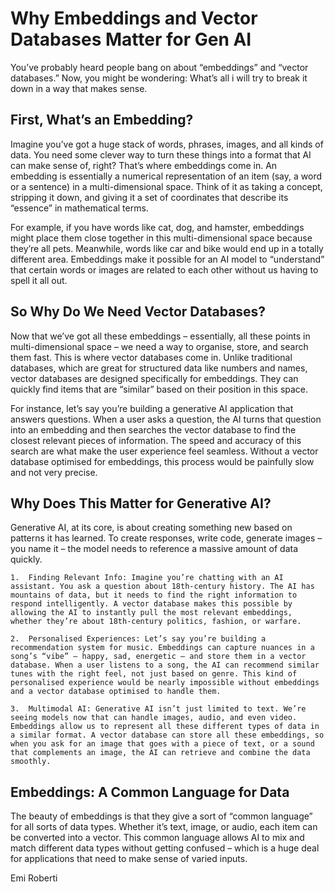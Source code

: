 # Why Embeddings and Vector Databases Matter for Gen AI

You’ve probably heard people bang on about “embeddings” and “vector databases.” Now, you might be wondering: What’s all i will try to break it down in a way that makes sense.

## First, What’s an Embedding?

Imagine you’ve got a huge stack of words, phrases, images, and all kinds of data. You need some clever way to turn these things into a format that AI can make sense of, right? That’s where embeddings come in. An embedding is essentially a numerical representation of an item (say, a word or a sentence) in a multi-dimensional space. Think of it as taking a concept, stripping it down, and giving it a set of coordinates that describe its “essence” in mathematical terms.

For example, if you have words like cat, dog, and hamster, embeddings might place them close together in this multi-dimensional space because they’re all pets. Meanwhile, words like car and bike would end up in a totally different area. Embeddings make it possible for an AI model to “understand” that certain words or images are related to each other without us having to spell it all out.

## So Why Do We Need Vector Databases?

Now that we’ve got all these embeddings – essentially, all these points in multi-dimensional space – we need a way to organise, store, and search them fast. This is where vector databases come in. Unlike traditional databases, which are great for structured data like numbers and names, vector databases are designed specifically for embeddings. They can quickly find items that are “similar” based on their position in this space.

For instance, let’s say you’re building a generative AI application that answers questions. When a user asks a question, the AI turns that question into an embedding and then searches the vector database to find the closest relevant pieces of information. The speed and accuracy of this search are what make the user experience feel seamless. Without a vector database optimised for embeddings, this process would be painfully slow and not very precise.

## Why Does This Matter for Generative AI?

Generative AI, at its core, is about creating something new based on patterns it has learned. To create responses, write code, generate images – you name it – the model needs to reference a massive amount of data quickly.

    1.	Finding Relevant Info: Imagine you’re chatting with an AI assistant. You ask a question about 18th-century history. The AI has mountains of data, but it needs to find the right information to respond intelligently. A vector database makes this possible by allowing the AI to instantly pull the most relevant embeddings, whether they’re about 18th-century politics, fashion, or warfare.

    2.	Personalised Experiences: Let’s say you’re building a recommendation system for music. Embeddings can capture nuances in a song’s “vibe” – happy, sad, energetic – and store them in a vector database. When a user listens to a song, the AI can recommend similar tunes with the right feel, not just based on genre. This kind of personalised experience would be nearly impossible without embeddings and a vector database optimised to handle them.

    3.	Multimodal AI: Generative AI isn’t just limited to text. We’re seeing models now that can handle images, audio, and even video. Embeddings allow us to represent all these different types of data in a similar format. A vector database can store all these embeddings, so when you ask for an image that goes with a piece of text, or a sound that complements an image, the AI can retrieve and combine the data smoothly.

## Embeddings: A Common Language for Data

The beauty of embeddings is that they give a sort of “common language” for all sorts of data types. Whether it’s text, image, or audio, each item can be converted into a vector. This common language allows AI to mix and match different data types without getting confused – which is a huge deal for applications that need to make sense of varied inputs.

Emi Roberti

